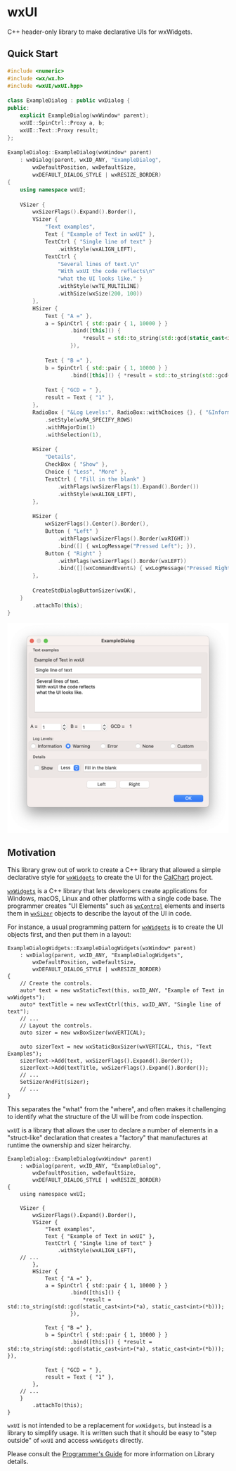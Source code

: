 # wxUI
C++ header-only library to make declarative UIs for wxWidgets.

## Quick Start

```cpp
#include <numeric>
#include <wx/wx.h>
#include <wxUI/wxUI.hpp>

class ExampleDialog : public wxDialog {
public:
    explicit ExampleDialog(wxWindow* parent);
    wxUI::SpinCtrl::Proxy a, b;
    wxUI::Text::Proxy result;
};

ExampleDialog::ExampleDialog(wxWindow* parent)
    : wxDialog(parent, wxID_ANY, "ExampleDialog",
        wxDefaultPosition, wxDefaultSize,
        wxDEFAULT_DIALOG_STYLE | wxRESIZE_BORDER)
{
    using namespace wxUI;

    VSizer {
        wxSizerFlags().Expand().Border(),
        VSizer {
            "Text examples",
            Text { "Example of Text in wxUI" },
            TextCtrl { "Single line of text" }
                .withStyle(wxALIGN_LEFT),
            TextCtrl {
                "Several lines of text.\n"
                "With wxUI the code reflects\n"
                "what the UI looks like." }
                .withStyle(wxTE_MULTILINE)
                .withSize(wxSize(200, 100))
        },
        HSizer {
            Text { "A =" },
            a = SpinCtrl { std::pair { 1, 10000 } }
                    .bind([this]() {
                        *result = std::to_string(std::gcd(static_cast<int>(*a), static_cast<int>(*b)));
                    }),

            Text { "B =" },
            b = SpinCtrl { std::pair { 1, 10000 } }
                    .bind([this]() { *result = std::to_string(std::gcd(static_cast<int>(*a), static_cast<int>(*b))); }),

            Text { "GCD = " },
            result = Text { "1" },
        },
        RadioBox { "&Log Levels:", RadioBox::withChoices {}, { "&Information", "&Warning", "&Error", "&None", "&Custom" } }
            .setStyle(wxRA_SPECIFY_ROWS)
            .withMajorDim(1)
            .withSelection(1),

        HSizer {
            "Details",
            CheckBox { "Show" },
            Choice { "Less", "More" },
            TextCtrl { "Fill in the blank" }
                .withFlags(wxSizerFlags(1).Expand().Border())
                .withStyle(wxALIGN_LEFT),
        },

        HSizer {
            wxSizerFlags().Center().Border(),
            Button { "Left" }
                .withFlags(wxSizerFlags().Border(wxRIGHT))
                .bind([] { wxLogMessage("Pressed Left"); }),
            Button { "Right" }
                .withFlags(wxSizerFlags().Border(wxLEFT))
                .bind([](wxCommandEvent&) { wxLogMessage("Pressed Right"); }),
        },

        CreateStdDialogButtonSizer(wxOK),
    }
        .attachTo(this);
}
```
<img src="docs/images/ExampleDialog.png"/>



## Motivation
This library grew out of work to create a C++ library that allowed a simple declarative style for [`wxWidgets`](https://www.wxwidgets.org) to create the UI for the [CalChart](https://github.com/calband/calchart) project.  

[`wxWidgets`](https://www.wxwidgets.org) is a C++ library that lets developers create applications for Windows, macOS, Linux and other platforms with a single code base.  The programmer creates "UI Elements" such as [`wxControl`](https://docs.wxwidgets.org/3.2/classwx_control.html) elements and inserts them in [`wxSizer`](https://docs.wxwidgets.org/3.2/classwx_sizer.html) objects to describe the layout of the UI in code.

For instance, a usual programming pattern for [`wxWidgets`](https://www.wxwidgets.org) is to create the UI objects first, and then put them in a layout: 

```
ExampleDialogWidgets::ExampleDialogWidgets(wxWindow* parent)
    : wxDialog(parent, wxID_ANY, "ExampleDialogWidgets",
        wxDefaultPosition, wxDefaultSize,
        wxDEFAULT_DIALOG_STYLE | wxRESIZE_BORDER)
{
    // Create the controls.
    auto* text = new wxStaticText(this, wxID_ANY, "Example of Text in wxWidgets");
    auto* textTitle = new wxTextCtrl(this, wxID_ANY, "Single line of text");
    // ...
    // Layout the controls.
    auto sizer = new wxBoxSizer(wxVERTICAL);

    auto sizerText = new wxStaticBoxSizer(wxVERTICAL, this, "Text Examples");
    sizerText->Add(text, wxSizerFlags().Expand().Border());
    sizerText->Add(textTitle, wxSizerFlags().Expand().Border());
    // ...
    SetSizerAndFit(sizer);
    // ...
}
```

This separates the "what" from the "where", and often makes it challenging to identify what the structure of the UI will be from code inspection.

`wxUI` is a library that allows the user to declare a number of elements in a "struct-like" declaration that creates a "factory" that manufactures at runtime the ownership and sizer heirarchy.


```
ExampleDialog::ExampleDialog(wxWindow* parent)
    : wxDialog(parent, wxID_ANY, "ExampleDialog",
        wxDefaultPosition, wxDefaultSize,
        wxDEFAULT_DIALOG_STYLE | wxRESIZE_BORDER)
{
    using namespace wxUI;

    VSizer {
        wxSizerFlags().Expand().Border(),
        VSizer {
            "Text examples",
            Text { "Example of Text in wxUI" },
            TextCtrl { "Single line of text" }
                .withStyle(wxALIGN_LEFT),
    // ...
        },
        HSizer {
            Text { "A =" },
            a = SpinCtrl { std::pair { 1, 10000 } }
                    .bind([this]() {
                        *result = std::to_string(std::gcd(static_cast<int>(*a), static_cast<int>(*b)));
                    }),

            Text { "B =" },
            b = SpinCtrl { std::pair { 1, 10000 } }
                    .bind([this]() { *result = std::to_string(std::gcd(static_cast<int>(*a), static_cast<int>(*b))); }),

            Text { "GCD = " },
            result = Text { "1" },
        },
    // ...
    }
        .attachTo(this);
}
```

`wxUI` is not intended to be a replacement for `wxWidgets`, but instead is a library to simplify usage.  It is written such that it should be easy to "step outside" of `wxUI` and access `wxWidgets` directly.

Please consult the [Programmer's Guide](docs/ProgrammersGuide.md) for more information on Library details.
